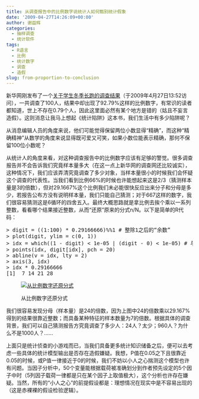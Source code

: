 ```yaml
---
title: 从调查报告中的比例数字说统计人如何甄别统计假象
date: '2009-04-27T14:26:09+00:00'
author: 谢益辉
categories:
  - 抽样调查
  - 统计软件
tags:
  - R语言
  - 比例
  - 统计数字
  - 调查
  - 造假
slug: from-proportion-to-conclusion
---
```


新华网刚发布了一个<a title="http://news.xinhuanet.com/society/2009-04/22/content_11230487.htm" href="http://news.xinhuanet.com/society/2009-04/22/content_11230487.htm" target="_blank">关于学生冬季长跑的调查结果</a>（于2009年4月27日13:52访问），一共调查了100人，结果中却出现了92.79%这样的比例数字，有常识的读者都知道，世上不存在0.79个人，因此这里面必然有某个地方是错的（姑且不妄言造假）。这则消息让我马上想起《统计陷阱》这本书，我们生活中有多少陷阱呢？

从消息编辑人员的角度来说，他们可能觉得保留两位小数显得“精确”，而这种“精确精神”从数学的角度来说显得既可爱又可笑，如果小数位能表示精确，那何不保留100位小数呢？

从统计人的角度来看，对这种调查报告中的比例数字应该有足够的警觉。很多调查报告并不会告诉我们究竟样本量多大（在这一点上新华网的调查网还比较诚实），这种情况下，我们应该弄清究竟调查了多少对象，当样本量很小的时候我们会怀疑这个调查的代表性。当我们看到比例66%的时候也许能想起来这是2/3（猜测样本量是3的倍数），但对29.1667%这个比例我们未必能很快反应出来分子和分母是多少，若报告公布方没有说明样本量，我们只能自己猜测；对于667这样的数字，我们很容易猜测这是6循环的四舍五入。最终大概思路就是拿比例去挨个乘以一系列整数，看看哪个结果接近整数，从而“还原”原来的分式n/N。以下是简单的R代码：

<pre class="brush: r">&gt; digit = ((1:100) * 0.29166666)%%1 # 整除1之后的“余数”
&gt; plot(digit, ylim = c(0, 1))
&gt; idx = which((1 - digit) &lt; 1e-05 | (digit - 0) &lt; 1e-05) # 与0或1很靠近时
&gt; points(idx, digit[idx], pch = 20)
&gt; abline(v = idx, lty = 2)
&gt; axis(3, idx)
&gt; idx * 0.29166666
[1]  7 14 21 28</pre><figure id="attachment_1082" style="width: 480px" class="wp-caption aligncenter">

[![从比例数字还原分式](https://cos.name/wp-content/uploads/2009/04/digit-detection-300x250.png "从比例数字还原分式")](https://cos.name/wp-content/uploads/2009/04/digit-detection.png)<figcaption class="wp-caption-text">从比例数字还原分式</figcaption></figure> 

我们很容易发现分母（样本量）是24的倍数，因为上图中24的倍数乘以29.167%得到的结果很靠近整数；而具备某种特征的样本数量为7的倍数。根据具体的调查背景，我们可以自己猜测报告方究竟调查了多少人：24人？太少；960人？为什么不是1000人？……

上面只是统计侦查的小游戏而已，当我们具备更多统计知识储备之后，便可以去考虑一些具体的统计模型输出是否存在造假嫌疑。我想，P值在0.05之下且很靠近0.05的时候，或P值一律接近于0的时候，我们不妨以小人之心揣测这个模型也许有问题。当因子分析中，50个变量能根据载荷被准确划分到作者预先设定的5个因子中时（5列因子载荷一律都是只在某个因子上取值极大），这个分析也许存在嫌疑。当然，所有的“小人之心”的前提假设都是：理想情况在现实中是不容易出现的（这是赤裸裸的假设检验逻辑）。
